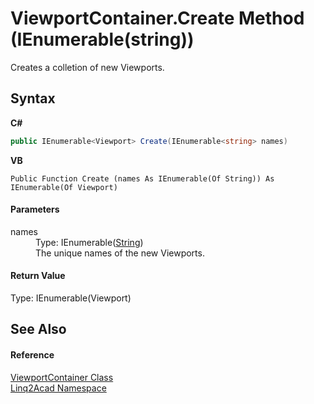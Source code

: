 # ViewportContainer.Create Method (IEnumerable(string))
 

Creates a colletion of new Viewports.

## Syntax

**C#**<br />
``` C#
public IEnumerable<Viewport> Create(IEnumerable<string> names)
```

**VB**<br />
``` VB
Public Function Create (names As IEnumerable(Of String)) As IEnumerable(Of Viewport)
```


#### Parameters
<dl><dt>names</dt><dd>Type: IEnumerable(<a href="https://docs.microsoft.com/dotnet/api/system.string" target="_blank" rel="noopener noreferrer">String</a>)<br />The unique names of the new Viewports.</dd></dl>

#### Return Value
Type: IEnumerable(Viewport)

## See Also


#### Reference
<a href="T_Linq2Acad_ViewportContainer.md">ViewportContainer Class</a><br /><a href="N_Linq2Acad.md">Linq2Acad Namespace</a><br />
